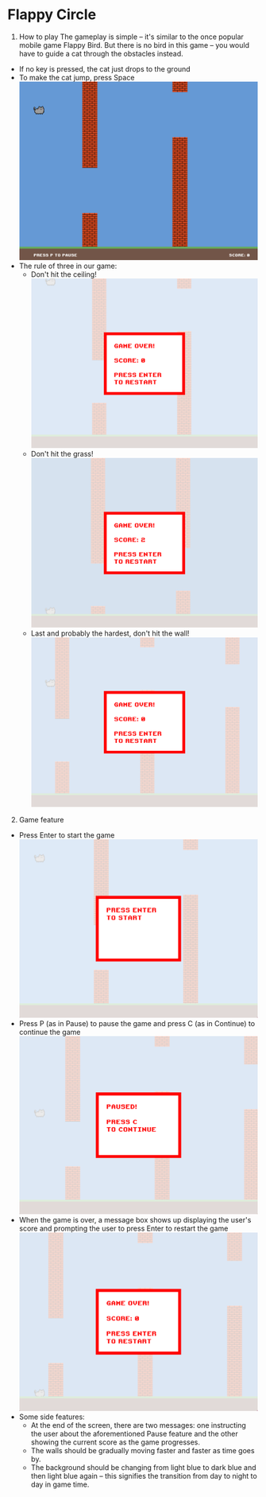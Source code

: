 # Flappy Circle


1. How to play
The gameplay is simple – it's similar to the once popular mobile game Flappy Bird. But there is no bird in this game – you would have to guide a cat through the obstacles instead.

* If no key is pressed, the cat just drops to the ground
* To make the cat jump, press Space ![Normal Gameplay](FlappyCat/GamePics/game.png)
* The rule of three in our game:
  * Don't hit the ceiling! ![Don't Hit The Ceiling](FlappyCat/GamePics/hit_ceiling.png)
  * Don't hit the grass! ![Don't Hit The Grass](FlappyCat/GamePics/hit_ground.png)
  * Last and probably the hardest, don't hit the wall! ![Don't Hit The Wall](FlappyCat/GamePics/hit_wall.png)

2. Game feature
* Press Enter to start the game ![Game Start](FlappyCat/GamePics/start.png)
* Press P (as in Pause) to pause the game and press C (as in Continue) to continue the game ![Pause](FlappyCat/GamePics/pause.png)
* When the game is over, a message box shows up displaying the user's score and prompting the user to press Enter to restart the game ![Game Over](FlappyCat/GamePics/game_over.png)
* Some side features:
  * At the end of the screen, there are two messages: one instructing the user about the aforementioned Pause feature and the other showing the current score as the game progresses.
  * The walls should be gradually moving faster and faster as time goes by.
  * The background should be changing from light blue to dark blue and then light blue again – this signifies the transition from day to night to day in game time.
